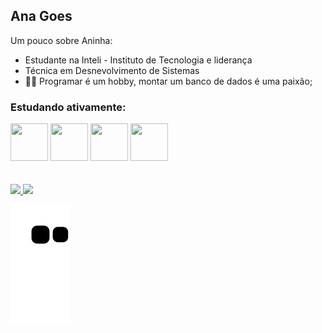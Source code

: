## Ana Goes

Um pouco sobre Aninha:

- Estudante na Inteli - Instituto de Tecnologia e liderança
- Técnica em Desnevolvimento de Sistemas
- 👩‍💻 Programar é um hobby, montar um banco de dados é uma paixão;

### Estudando ativamente:
<div>
<img src="https://cdn.jsdelivr.net/gh/devicons/devicon/icons/python/python-original-wordmark.svg" width="60" height="60"/>
<img src="https://cdn.jsdelivr.net/gh/devicons/devicon/icons/solidity/solidity-original.svg" width="60" height="60"/>
<img src="https://cdn.jsdelivr.net/gh/devicons/devicon/icons/mysql/mysql-original-wordmark.svg" width="60" height="60"/>
<img src="https://cdn.jsdelivr.net/gh/devicons/devicon/icons/react/react-original-wordmark.svg" width="60" height="60"/>

</div>
<br/><br/>


<div>
<a href="https://github.com/Ang0es">
<img height="180em" src="https://github-readme-stats.vercel.app/api/top-langs/?username=Anag0es&layout=compact&langs_count=7&theme=dracula"/>
<img height="180em" src="https://github-readme-stats.vercel.app/api?username=Anag0es&show_icons=true&theme=dracula&include_all_commits=true&count_private=true"/>
</div>

![Snake animation](https://github.com/Anag0es/Anag0es/blob/output/github-contribution-grid-snake.svg)
